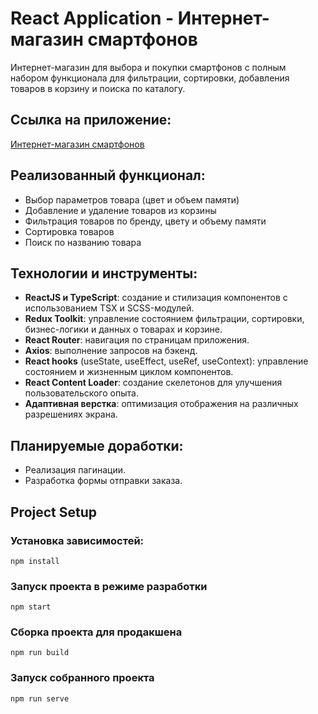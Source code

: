 # React Application - Интернет-магазин смартфонов

Интернет-магазин для выбора и покупки смартфонов с полным набором функционала для фильтрации, сортировки, добавления товаров в корзину и поиска по каталогу.

## Ссылка на приложение:

[Интернет-магазин смартфонов](https://shop-ochre-gamma.vercel.app/)

## Реализованный функционал:

- Выбор параметров товара (цвет и объем памяти)
- Добавление и удаление товаров из корзины
- Фильтрация товаров по бренду, цвету и объему памяти
- Сортировка товаров
- Поиск по названию товара

## Технологии и инструменты:

- **ReactJS и TypeScript**: создание и стилизация компонентов с использованием TSX и SCSS-модулей.
- **Redux Toolkit**: управление состоянием фильтрации, сортировки, бизнес-логики и данных о товарах и корзине.
- **React Router**: навигация по страницам приложения.
- **Axios**: выполнение запросов на бэкенд.
- **React hooks** (useState, useEffect, useRef, useContext): управление состоянием и жизненным циклом компонентов.
- **React Content Loader**: создание скелетонов для улучшения пользовательского опыта.
- **Адаптивная верстка**: оптимизация отображения на различных разрешениях экрана.

## Планируемые доработки:

- Реализация пагинации.
- Разработка формы отправки заказа.

## Project Setup

### Установка зависимостей:

```
npm install
```

### Запуск проекта в режиме разработки

```
npm start
```

### Сборка проекта для продакшена

```
npm run build
```

### Запуск собранного проекта

```
npm run serve
```
